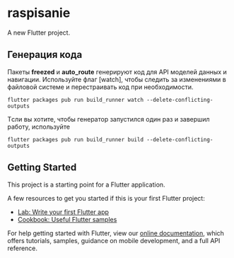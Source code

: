 # raspisanie

A new Flutter project.

## Генерация кода
Пакеты **freezed** и **auto_route** генерируют код для API моделей данных и навигации.
Используйте флаг [watch], чтобы следить за изменениями в файловой системе и перестраивать код при необходимости.
```
flutter packages pub run build_runner watch --delete-conflicting-outputs
```

Tсли вы хотите, чтобы генератор запустился один раз и завершил работу, используйте
```
flutter packages pub run build_runner build --delete-conflicting-outputs
```

## Getting Started

This project is a starting point for a Flutter application.

A few resources to get you started if this is your first Flutter project:

- [Lab: Write your first Flutter app](https://flutter.dev/docs/get-started/codelab)
- [Cookbook: Useful Flutter samples](https://flutter.dev/docs/cookbook)

For help getting started with Flutter, view our
[online documentation](https://flutter.dev/docs), which offers tutorials,
samples, guidance on mobile development, and a full API reference.
